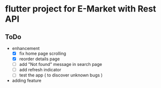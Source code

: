 # flutter project for E-Market with Rest API


## ToDo
- enhancement  
  - [X] fix home page scrolling 
  - [X] reorder details page 
  - [ ] add "Not found" message in search page 
  - [ ] add refresh indicator 
  - [ ] test the app ( to discover unknown bugs ) 
     
- adding feature  

